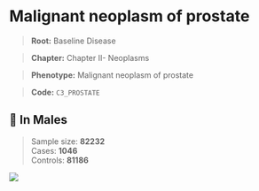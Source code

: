 # Malignant neoplasm of prostate

> **Root:** Baseline Disease  

> **Chapter:** Chapter II- Neoplasms  

> **Phenotype:** Malignant neoplasm of prostate  

> **Code:** `C3_PROSTATE`

## 👨 In Males  
> Sample size: **82232**  
> Cases: **1046**  
> Controls: **81186**
<img src="/Disease/Figures/ALL/Baseline/C3_PROSTATE.png"/>
<CsvTable src="/public/Disease/Data/ALL/Baseline/LG_C3_PROSTATE.csv" label="🔍 View full results" />
